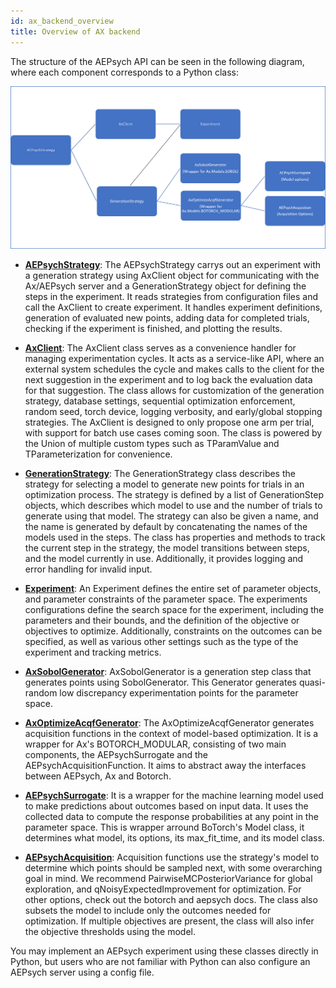 ```yaml
---
id: ax_backend_overview
title: Overview of AX backend
---
```


The structure of the AEPsych API can be seen in the following diagram, where each component corresponds to a Python class:

![AEPsych API](assets/new_api_diagram.png)

- **[AEPsychStrategy](../aepsych/strategy.py#L500)**: The AEPsychStrategy carrys out an experiment with a generation strategy using AxClient object for communicating with the Ax/AEPsych server and a GenerationStrategy object for defining the steps in the experiment. It reads strategies from configuration files and call the AxClient to create experiment. It handles experiment definitions, generation of evaluated new points, adding data for completed trials, checking if the experiment is finished, and plotting the results.

- **[AxClient](https://github.com/facebook/Ax/blob/main/ax/service/ax_client.py#L108)**: The AxClient class serves as a convenience handler for managing experimentation cycles. It acts as a service-like API, where an external system schedules the cycle and makes calls to the client for the next suggestion in the experiment and to log back the evaluation data for that suggestion. The class allows for customization of the generation strategy, database settings, sequential optimization enforcement, random seed, torch device, logging verbosity, and early/global stopping strategies. The AxClient is designed to only propose one arm per trial, with support for batch use cases coming soon. The class is powered by the Union of multiple custom types such as TParamValue and TParameterization for convenience.
    
- **[GenerationStrategy](https://github.com/facebook/Ax/blob/main/ax/modelbridge/generation_strategy.py#L46)**: The GenerationStrategy class describes the strategy for selecting a model to generate new points for trials in an optimization process. The strategy is defined by a list of GenerationStep objects, which describes which model to use and the number of trials to generate using that model. The strategy can also be given a name, and the name is generated by default by concatenating the names of the models used in the steps. The class has properties and methods to track the current step in the strategy, the model transitions between steps, and the model currently in use. Additionally, it provides logging and error handling for invalid input.
   
- **[Experiment](https://github.com/facebook/Ax/blob/main/ax/core/experiment.py#L59)**: An Experiment defines the entire set of parameter objects, and parameter constraints of the parameter space. The experiments configurations define the search space for the experiment, including the parameters and their bounds, and the definition of the objective or objectives to optimize. Additionally, constraints on the outcomes can be specified, as well as various other settings such as the type of the experiment and tracking metrics. 
     
- **[AxSobolGenerator](../aepsych/generators/sobol_generator.py#L93)**: AxSobolGenerator is a generation step class that generates points using SobolGenerator. This Generator generates quasi-random low discrepancy experimentation points for the parameter space.
    
- **[AxOptimizeAcqfGenerator](../aepsych/generators/optimize_acqf_generator.py#L182)**: The AxOptimizeAcqfGenerator generates acquisition functions in the context of model-based optimization. It is a wrapper for Ax's BOTORCH_MODULAR, consisting of two main components, the AEPsychSurrogate and the AEPsychAcquisitionFunction. It aims to abstract away the interfaces between AEPsych, Ax and Botorch. 
    
- **[AEPsychSurrogate](../aepsych/models/surrogate.py#L18)**: It is a wrapper for the machine learning model used to make predictions about outcomes based on input data. It uses the collected data to compute the response probabilities at any point in the parameter space. This is wrapper arround BoTorch's Model class, it determines what model, its options, its max_fit_time, and its model class. 

- **[AEPsychAcquisition](../aepsych/acquisition/acquisition.py#L15)**: Acquisition functions use the strategy's model to determine which points should be sampled next, with some overarching goal in mind. We recommend PairwiseMCPosteriorVariance for global exploration, and qNoisyExpectedImprovement for optimization. For other options, check out the botorch and aepsych docs. The class also subsets the model to include only the outcomes needed for optimization. If multiple objectives are present, the class will also infer the objective thresholds using the model.

You may implement an AEPsych experiment using these classes directly in Python, but users who are not familiar with Python can also configure an AEPsych server using a config file.

